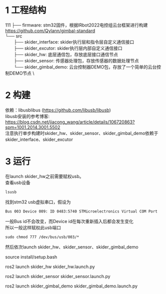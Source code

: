 # 1 工程结构
111
├── firmware: stm32固件，根据IRbot2022电控组云台框架进行构建 https://github.com/Qylann/gimbal-standard  \
└── src \
&emsp;&emsp;├── skider_interface: skider执行层和指令层自定义通信接口    \
&emsp;&emsp;├── skider_excutor: skider执行层内部自定义通信接口  \
&emsp;&emsp;├── skider_hw: 底层通信包，存放底层接口通信节点 \
&emsp;&emsp;├── skider_sensor: 传感器处理包，存放传感器的数据处理节点   \
&emsp;&emsp;└── skider_gimbal_demo: 云台控制器DEMO包，存放了一个简单的云台控制DEMO节点  \




# 2 构建
依赖：libusblibus (https://github.com/libusb/libusb)    \
libusb安装的参考博客: https://blog.csdn.net/jiacong_wang/article/details/106720863?spm=1001.2014.3001.5502   \
注意执行单步构建时skider_hw、skider_sensor、skider_gimbal_demo依赖于skider_interface、skider_excutor

# 3 运行
在launch skider_hw之前需要赋权usb。 \
查看usb设备
```
lsusb
```
找到stm32 usb虚拟串口，假设为
```
Bus 003 Device 009: ID 0483:5740 STMicroelectronics Virtual COM Port
```
一般Bus id不会改变，而Device id在每次重新插入后都会发生变化 \
所以一般这样赋权此usb端口
```
sudo chmod 777 /dev/bus/usb/003/*
```
然后依次launch skider_hw、skider_sensor、skider_gimbal_demo


source install/setup.bash

ros2 launch skider_hw skider_hw.launch.py

ros2 launch skider_sensor skider_sensor.launch.py

ros2 launch skider_gimbal_demo skider_gimbal_demo.launch.py